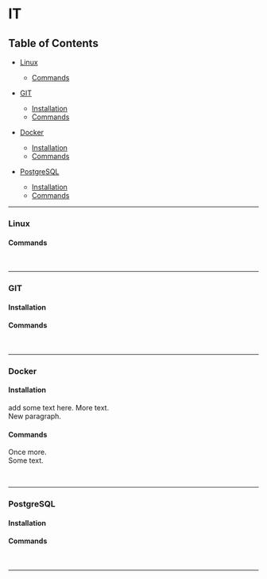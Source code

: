 # IT


## Table of Contents

- [Linux](#linux)
  - [Commands](#linux.commands)

- [GIT](#git)
  - [Installation](#git.install)
  - [Commands](#git.commands)

- [Docker](#docker)
  - [Installation](#docker.install)
  - [Commands](#docker.commands)

- [PostgreSQL](#postgres)
  - [Installation](#postgres.install)
  - [Commands](#postgres.commands)



--------------------------------------------------------------------------------

### Linux <a name="linux"></a>


#### Commands <a name="linux.commands"></a>




</br>

--------------------------------------------------------------------------------

### GIT <a name="git"></a>


#### Installation <a name="git.install"></a>


#### Commands <a name="git.commands"></a>




</br>

--------------------------------------------------------------------------------

### Docker <a name="docker"></a>


#### Installation <a name="docker.install"></a>  


add some text here.
More text.  
New paragraph.  


#### Commands <a name="docker.commands"></a>


Once more.  
Some text.  


</br>

--------------------------------------------------------------------------------

### PostgreSQL <a name="postgres"></a>


#### Installation <a name="postgres.install"></a>


#### Commands <a name="postgres.commands"></a>




</br>

--------------------------------------------------------------------------------



